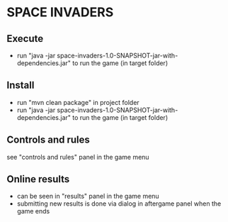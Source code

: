 # SPACE INVADERS

## Execute

- run "java -jar space-invaders-1.0-SNAPSHOT-jar-with-dependencies.jar" to run the game (in target folder)

## Install

- run "mvn clean package" in project folder
- run "java -jar space-invaders-1.0-SNAPSHOT-jar-with-dependencies.jar" to run the game (in target folder)

## Controls and rules

see "controls and rules" panel in the game menu

## Online results

- can be seen in "results" panel in the game menu
- submitting new results is done via dialog in aftergame panel when the game ends
